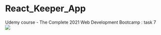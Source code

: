 # React_Keeper_App
Udemy course - The Complete 2021 Web Development Bootcamp : task 7
<img src = "https://user-images.githubusercontent.com/45786603/139731362-3097aeb0-f99f-44d3-8040-ec8f88c24d88.png">

